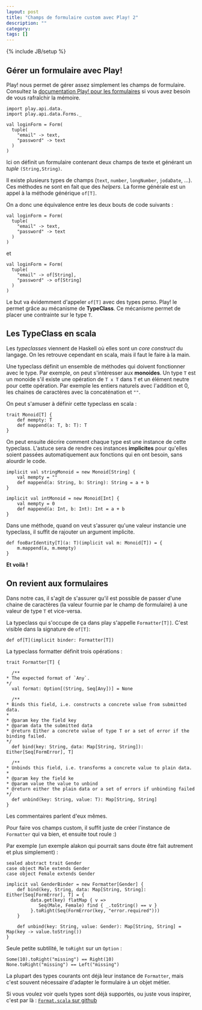 ```yaml
---
layout: post
title: "Champs de formulaire custom avec Play! 2"
description: ""
category: 
tags: []
---
```

{% include JB/setup %}

## Gérer un formulaire avec Play!

Play! nous permet de gérer assez simplement les champs de formulaire.
Consultez la [documentation Play! pour les formulaires](
http://www.playframework.org/documentation/2.0/ScalaForms) si
vous avez besoin de vous rafraîchir la mémoire.


    import play.api.data._
    import play.api.data.Forms._
    
    val loginForm = Form(
      tuple(
        "email" -> text,
        "password" -> text
      )
    )

Ici on définit un formulaire contenant deux champs de texte et générant un
*tuple* ``(String,String)``.

Il existe plusieurs types de champs (``text``, ``number``, ``longNumber``, ``jodaDate``, …).
Ces méthodes ne sont en fait que des *helpers*. La forme générale est un appel
à la méthode générique ``of[T]``.

On a donc une équivalence entre les deux bouts de code suivants :

    val loginForm = Form(
      tuple(
        "email" -> text,
        "password" -> text
      )
    )

et

    val loginForm = Form(
      tuple(
        "email" -> of[String],
        "password" -> of[String]
      )
    )

Le but va évidemment d'appeler ``of[T]`` avec des types perso. Play! le permet
grâce au mécanisme de **TypeClass**. Ce mécanisme permet de placer une
contrainte sur le type ``T``.

## Les TypeClass en scala

Les *typeclasses* viennent de Haskell où elles sont un *core construct* du
langage. On les retrouve cependant en scala, mais il faut le faire à la main.

Une typeclass définit un ensemble de méthodes qui doivent fonctionner avec le
type. Par exemple, on peut s'intéresser aux **monoides**. Un type ``T`` est un
monoide s'il existe une opération de ``T x T`` dans ``T`` et un élément neutre
pour cette opération. Par exemple les entiers naturels avec l'addition et 0,
les chaines de caractères avec la concaténation et ``""``.

On peut s'amuser à définir cette typeclass en scala :

    trait Monoid[T] {
        def mempty: T
        def mappend(a: T, b: T): T
    }

On peut ensuite décrire comment chaque type est une instance de cette
typeclass. L'astuce sera de rendre ces instances **implicites** pour qu'elles
soient passées automatiquement aux fonctions qui en ont besoin, sans alourdir
le code.

    implicit val stringMonoid = new Monoid[String] {
        val mempty = ""
        def mappend(a: String, b: String): String = a + b
    }

    implicit val intMonoid = new Monoid[Int] {
        val mempty = 0
        def mappend(a: Int, b: Int): Int = a + b
    }

Dans une méthode, quand on veut s'assurer qu'une valeur instancie une
typeclass, il suffit de rajouter un argument implicite.

    def fooBarIdentity[T](a: T)(implicit val m: Monoid[T]) = {
        m.mappend(a, m.mempty)
    }


**Et voilà !**

## On revient aux formulaires

Dans notre cas, il s'agit de s'assurer qu'il est
possible de passer d'une chaine de caractères (la valeur fournie par le champ
de formulaire) à une valeur de type ``T`` et vice-versa.

La typeclass qui s'occupe de ça dans play s'appelle ``Formatter[T]]``. C'est
visible dans la signature de ``of[T]``:

    def of[T](implicit binder: Formatter[T])


La typeclass formatter définit trois opérations :

    trait Formatter[T] {
    
      /**
    * The expected format of `Any`.
    */
      val format: Option[(String, Seq[Any])] = None
    
      /**
    * Binds this field, i.e. constructs a concrete value from submitted data.
    *
    * @param key the field key
    * @param data the submitted data
    * @return Either a concrete value of type T or a set of error if the binding failed.
    */
      def bind(key: String, data: Map[String, String]): Either[Seq[FormError], T]
    
      /**
    * Unbinds this field, i.e. transforms a concrete value to plain data.
    *
    * @param key the field ke
    * @param value the value to unbind
    * @return either the plain data or a set of errors if unbinding failed
    */
      def unbind(key: String, value: T): Map[String, String]
    }

Les commentaires parlent d'eux mêmes.

Pour faire vos champs custom, il suffit juste de créer l'instance de
``Formatter`` qui va bien, et ensuite tout roule :)

Par exemple (un exemple alakon qui pourrait sans doute être fait autrement et
plus simplement) :

    sealed abstract trait Gender
    case object Male extends Gender
    case object Female extends Gender

    implicit val GenderBinder = new Formatter[Gender] {
        def bind(key, String, data: Map[String, String]: Either[Seq[FormError], T] = {
             data.get(key) flatMap { v =>
                Seq(Male, Female) find { _.toString() == v }
             }.toRight(Seq(FormError(key, "error.required")))
        }

        def unbind(key: String, value: Gender): Map[String, String] = Map(key -> value.toString())
    }

Seule petite subtilité, le ``toRight`` sur un ``Option`` :

    Some(10).toRight("missing") == Right(10)
    None.toRight("missing") == Left("missing")


La plupart des types courants ont déjà leur instance de ``Formatter``, mais c'est
souvent nécessaire d'adapter le formulaire à un objet métier.

Si vous voulez voir quels types sont déjà supportés, ou juste vous inspirer,
c'est par là : [``Format.scala`` sur github](https://github.com/playframework/Play20/blob/master/framework/src/play/src/main/scala/play/api/data/format/Format.scala)
